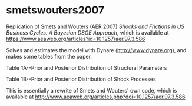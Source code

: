 # smetswouters2007

Replication of Smets and Wouters (AER 2007) *Shocks and Frictions in US Business Cycles: A Bayesian DSGE Approach*, which is available at https://www.aeaweb.org/articles?id=10.1257/aer.97.3.586

Solves and estimates the model with Dynare (http://www.dynare.org), and makes some tables from the paper.

Table 1A--Prior and Posterior Distribution of Structural Parameters

Table 1B--Prior and Posterior Distribution of Shock Processes

This is essentially a rewrite of Smets and Wouters' own code, which is available at
http://www.aeaweb.org/articles.php?doi=10.1257/aer.97.3.586
